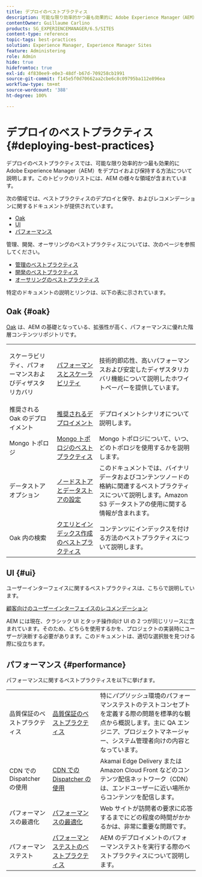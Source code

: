 ```yaml
---
title: デプロイのベストプラクティス
description: 可能な限り効率的かつ最も効果的に Adobe Experience Manager（AEM）をデプロイおよび保持する方法について説明します。
contentOwner: Guillaume Carlino
products: SG_EXPERIENCEMANAGER/6.5/SITES
content-type: reference
topic-tags: best-practices
solution: Experience Manager, Experience Manager Sites
feature: Administering
role: Admin
hide: true
hidefromtoc: true
exl-id: 4f830ee9-e0e3-48df-b67d-709258cb1991
source-git-commit: f145e5f0d70662aa2cbe6c8c09795ba112e896ea
workflow-type: tm+mt
source-wordcount: '388'
ht-degree: 100%

---
```


# デプロイのベストプラクティス{#deploying-best-practices}

デプロイのベストプラクティスでは、可能な限り効率的かつ最も効果的に Adobe Experience Manager（AEM）をデプロイおよび保持する方法について説明します。このトピックのリストには、AEM の様々な領域が含まれています。

次の領域では、ベストプラクティスのデプロイと保守、およびレコメンデーションに関するドキュメントが提供されています。

* [Oak](#oak)
* [UI](#ui)
* [パフォーマンス](#performance)

管理、開発、オーサリングのベストプラクティスについては、次のページを参照してください。

* [管理のベストプラクティス](/help/sites-administering/administer-best-practices.md)
* [開発のベストプラクティス](/help/sites-developing/best-practices.md)
* [オーサリングのベストプラクティス](/help/sites-authoring/best-practices.md)

特定のドキュメントの説明とリンクは、以下の表に示されています。

## Oak {#oak}

[Oak](/help/sites-deploying/platform.md) は、AEM の基礎となっている、拡張性が高く、パフォーマンスに優れた階層コンテンツリポジトリです。

<table>
 <tbody>
  <tr>
   <td><p>スケーラビリティ、パフォーマンスおよびディザスタリカバリ</p> </td>
   <td><a href="/help/sites-deploying/performance.md">パフォーマンスとスケーラビリティ</a></td>
   <td>技術的即応性、高いパフォーマンスおよび安定したディザスタリカバリ機能について説明したホワイトペーパーを提供しています。</td>
  </tr>
  <tr>
   <td>推奨される Oak のデプロイメント</td>
   <td><a href="/help/sites-deploying/recommended-deploys.md">推奨されるデプロイメント</a></td>
   <td>デプロイメントシナリオについて説明します。</td>
  </tr>
  <tr>
   <td>Mongo トポロジ</td>
   <td><a href="/help/sites-deploying/recommended-deploys.md">Mongo トポロジのベストプラクティス</a></td>
   <td>Mongo トポロジについて、いつ、どのトポロジを使用するかを説明します。</td>
  </tr>
  <tr>
   <td>データストアオプション</td>
   <td><a href="/help/sites-deploying/data-store-config.md">ノードストアとデータストアの設定</a></td>
   <td>このドキュメントでは、バイナリデータおよびコンテンツノードの格納に関連するベストプラクティスについて説明します。Amazon S3 データストアの使用に関する情報が含まれます。</td>
  </tr>
  <tr>
   <td>Oak 内の検索</td>
   <td><a href="/help/sites-deploying/best-practices-for-queries-and-indexing.md">クエリとインデックス作成のベストプラクティス</a><br /> </td>
   <td>コンテンツにインデックスを付ける方法のベストプラクティスについて説明します。</td>
  </tr>
 </tbody>
</table>

## UI {#ui}

ユーザーインターフェイスに関するベストプラクティスは、こちらで説明しています。

[顧客向けのユーザーインターフェイスのレコメンデーション](/help/sites-deploying/ui-recommendations.md)

AEM には現在、クラシック UI とタッチ操作向け UI の 2 つが同じリリースに含まれています。そのため、どちらを使用するかを、プロジェクトの実装時にユーザーが決断する必要があります。このドキュメントは、適切な選択肢を見つける際に役立ちます。

## パフォーマンス {#performance}

パフォーマンスに関するベストプラクティスを以下に挙げます。

<table>
 <tbody>
  <tr>
   <td>品質保証のベストプラクティス</td>
   <td><a href="/help/sites-deploying/configuring-performance.md#best-practices-for-quality-assurance">品質保証のベストプラクティス</a></td>
   <td>特に<em>パブリッシュ</em>環境のパフォーマンステストのテストコンセプトを定義する際の問題を標準的な観点から概説します。主に QA エンジニア、プロジェクトマネージャー、システム管理者向けの内容となっています。</td>
  </tr>
  <tr>
   <td>CDN での Dispatcher の使用</td>
   <td><a href="https://experienceleague.adobe.com/docs/experience-manager-dispatcher/using/dispatcher.html?lang=ja#using-dispatcher-with-a-cdn">CDN での Dispatcher の使用</a></td>
   <td>Akamai Edge Delivery または Amazon Cloud Front などのコンテンツ配信ネットワーク（CDN）は、エンドユーザーに近い場所からコンテンツを配信します。</td>
  </tr>
  <tr>
   <td>パフォーマンスの最適化</td>
   <td><a href="/help/sites-deploying/configuring-performance.md">パフォーマンスの最適化</a></td>
   <td>Web サイトが訪問者の要求に応答するまでにどの程度の時間がかかるかは、非常に重要な問題です。</td>
  </tr>
  <tr>
   <td>パフォーマンステスト</td>
   <td><a href="/help/sites-deploying/best-practices-for-performance-testing.md">パフォーマンステストのベストプラクティス</a></td>
   <td>AEM のデプロイメントのパフォーマンステストを実行する際のベストプラクティスについて説明します。<br /> </td>
  </tr>
 </tbody>
</table>
